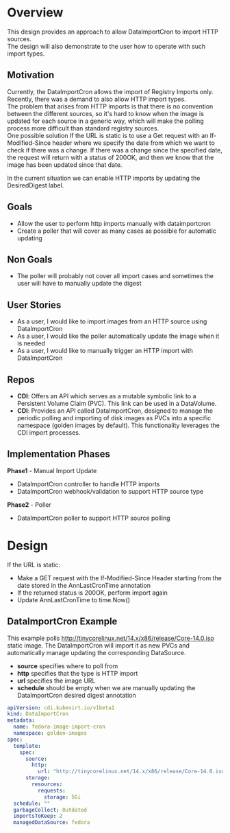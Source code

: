 
# Overview
This design provides an approach to allow DataImportCron to import HTTP sources.  
The design will also demonstrate to the user how to operate with such import types.  

## Motivation
Currently, the DataImportCron allows the import of Registry Imports only. Recently, there was a demand to also allow HTTP import types.  
The problem that arises from HTTP imports is that there is no convention between the different sources, so it's hard to know when the image is updated for each source in a generic way, which will make the polling process more difficult than standard registry sources.  
One possible solution If the URL is static is to use a Get request with an If-Modified-Since header where we specify the date from which we want to check if there was a change. If there was a change since the specified date, the request will return with a status of 200OK, and then we know that the image has been updated since that date.  

In the current situation we can enable HTTP imports by updating the DesiredDigest label.  

## Goals

* Allow the user to perform http imports manually with dataimportcron
* Create a poller that will cover as many cases as possible for automatic updating

## Non Goals

* The poller will probably not cover all import cases and sometimes the user will have to manually update the digest

## User Stories

* As a user, I would like to import images from an HTTP source using DataImportCron
* As a user, I would like the poller automatically update the image when it is needed
* As a user, I would like to manually trigger an HTTP import with DataImportCron

## Repos

* **CDI**: Offers an API which serves as a mutable symbolic link to a Persistent Volume Claim (PVC). This link can be used in a DataVolume.
* **CDI**: Provides an API called DataImportCron, designed to manage the periodic polling and importing of disk images as PVCs into a specific namespace (golden images by default). This functionality leverages the CDI import processes.

## Implementation Phases

**Phase1** - Manual Import Update
* DataImportCron controller to handle HTTP imports
* DataImportCron webhook/validation to support HTTP source type

**Phase2** - Poller
* DataImportCron poller to support HTTP source polling

# Design

If the URL is static:
* Make a GET request with the If-Modified-Since Header starting from the date stored in the AnnLastCronTime annotation
* If the returned status is 200OK, perform import again
* Update AnnLastCronTime to time.Now()

## DataImportCron Example

This example polls http://tinycorelinux.net/14.x/x86/release/Core-14.0.iso static image. The DataImportCron will import it as new PVCs and automatically manage updating the corresponding DataSource.

* **source** specifies where to poll from
* **http** specifies that the type is HTTP import
* **url** specifies the image URL
* **schedule** should be empty when we are manually updating the DataImportCron desired digest annotation

```yaml
apiVersion: cdi.kubevirt.io/v1beta1
kind: DataImportCron
metadata:
  name: fedora-image-import-cron
  namespace: golden-images
spec:
  template:
    spec:
      source:
        http:
          url: "http://tinycorelinux.net/14.x/x86/release/Core-14.0.iso"
      storage:
        resources:
          requests:
            storage: 5Gi
  schedule: ""
  garbageCollect: Outdated
  importsToKeep: 2
  managedDataSource: fedora
```
